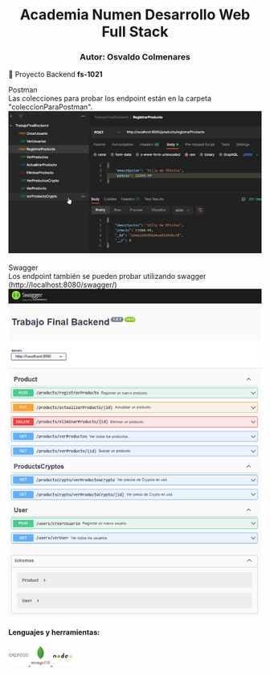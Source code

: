 
<h1  align="center">Academia Numen Desarrollo Web Full Stack</h1>

<h3  align="center">Autor: Osvaldo Colmenares</h3>  

🔭 Proyecto Backend **fs-1021** 

  Postman
  <br>
    Las colecciones para probar los endpoint están en la carpeta "coleccionParaPostman".
    ![Postman](./public/images/postman.png)   
  <br>
  Swagger
  <br>
   Los endpoint también se pueden probar utilizando swagger (http://localhost:8080/swagger/)
   <img src="./public/images/swagger.png">
  <br>
  

<h4  align="left">Lenguajes y herramientas:</h4>

<p  align="left">  <a  href="https://expressjs.com"  target="_blank"  rel="noreferrer">  <img  src="https://raw.githubusercontent.com/devicons/devicon/master/icons/express/express-original-wordmark.svg"  alt="express"  width="40"  height="40"/>  </a>  <a  href="https://www.mongodb.com/"  target="_blank"  rel="noreferrer">  <img  src="https://raw.githubusercontent.com/devicons/devicon/master/icons/mongodb/mongodb-original-wordmark.svg"  alt="mongodb"  width="40"  height="40"/>  </a>  <a  href="https://nodejs.org"  target="_blank"  rel="noreferrer">  <img  src="https://raw.githubusercontent.com/devicons/devicon/master/icons/nodejs/nodejs-original-wordmark.svg"  alt="nodejs"  width="40"  height="40"/>  </a>  </p>


